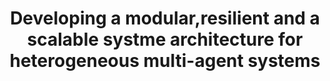 ---
layout: page
title: Developing a modular,resilient and a scalable systme architecture for heterogeneous multi-agent systems
description: Developing a system architecture designed to optimize both robot autonomy and the operator experience in multi-robot scenarios
img: assets/img/archimg.png
redirect: https://arxiv.org/pdf/2404.17759
importance: 1
category: Research
---